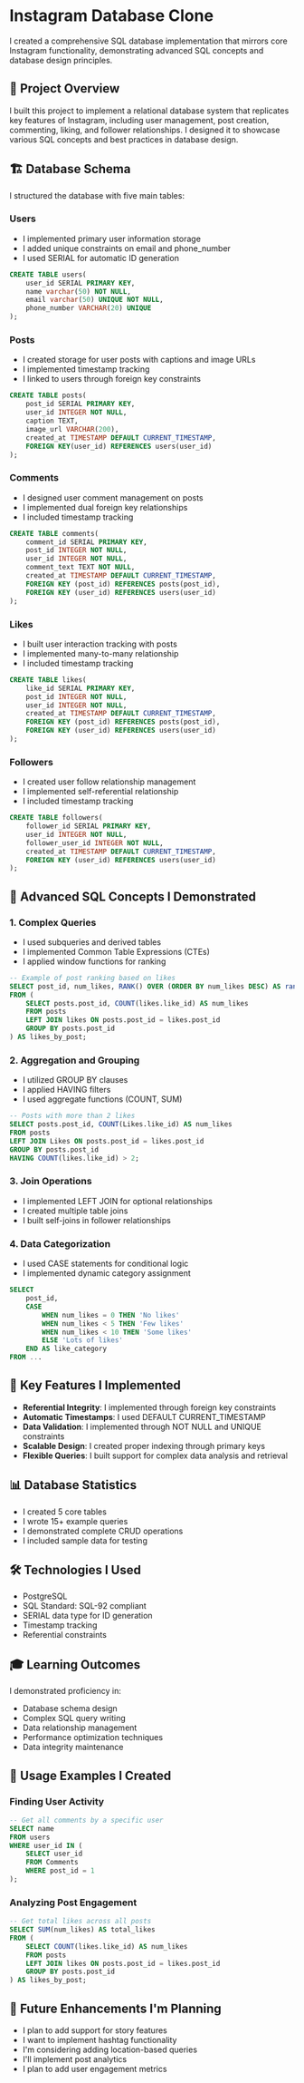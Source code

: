 # Instagram Database Clone

I created a comprehensive SQL database implementation that mirrors core Instagram functionality, demonstrating advanced SQL concepts and database design principles.

## 🎯 Project Overview

I built this project to implement a relational database system that replicates key features of Instagram, including user management, post creation, commenting, liking, and follower relationships. I designed it to showcase various SQL concepts and best practices in database design.

## 🏗️ Database Schema

I structured the database with five main tables:

### Users
- I implemented primary user information storage
- I added unique constraints on email and phone_number
- I used SERIAL for automatic ID generation
```sql
CREATE TABLE users(
    user_id SERIAL PRIMARY KEY,
    name varchar(50) NOT NULL,
    email varchar(50) UNIQUE NOT NULL,
    phone_number VARCHAR(20) UNIQUE
);
```

### Posts
- I created storage for user posts with captions and image URLs
- I implemented timestamp tracking
- I linked to users through foreign key constraints
```sql
CREATE TABLE posts(
    post_id SERIAL PRIMARY KEY,
    user_id INTEGER NOT NULL,
    caption TEXT,
    image_url VARCHAR(200),
    created_at TIMESTAMP DEFAULT CURRENT_TIMESTAMP,
    FOREIGN KEY(user_id) REFERENCES users(user_id)
);
```

### Comments
- I designed user comment management on posts
- I implemented dual foreign key relationships
- I included timestamp tracking
```sql
CREATE TABLE comments(
    comment_id SERIAL PRIMARY KEY,
    post_id INTEGER NOT NULL,
    user_id INTEGER NOT NULL,
    comment_text TEXT NOT NULL,
    created_at TIMESTAMP DEFAULT CURRENT_TIMESTAMP,
    FOREIGN KEY (post_id) REFERENCES posts(post_id),
    FOREIGN KEY (user_id) REFERENCES users(user_id)
);
```

### Likes
- I built user interaction tracking with posts
- I implemented many-to-many relationship
- I included timestamp tracking
```sql
CREATE TABLE likes(
    like_id SERIAL PRIMARY KEY,
    post_id INTEGER NOT NULL,
    user_id INTEGER NOT NULL,
    created_at TIMESTAMP DEFAULT CURRENT_TIMESTAMP,
    FOREIGN KEY (post_id) REFERENCES posts(post_id),
    FOREIGN KEY (user_id) REFERENCES users(user_id)
);
```

### Followers
- I created user follow relationship management
- I implemented self-referential relationship
- I included timestamp tracking
```sql
CREATE TABLE followers(
    follower_id SERIAL PRIMARY KEY,
    user_id INTEGER NOT NULL,
    follower_user_id INTEGER NOT NULL,
    created_at TIMESTAMP DEFAULT CURRENT_TIMESTAMP,
    FOREIGN KEY (user_id) REFERENCES users(user_id)
);
```

## 🚀 Advanced SQL Concepts I Demonstrated

### 1. Complex Queries
- I used subqueries and derived tables
- I implemented Common Table Expressions (CTEs)
- I applied window functions for ranking
```sql
-- Example of post ranking based on likes
SELECT post_id, num_likes, RANK() OVER (ORDER BY num_likes DESC) AS rank
FROM (
    SELECT posts.post_id, COUNT(likes.like_id) AS num_likes
    FROM posts
    LEFT JOIN likes ON posts.post_id = likes.post_id
    GROUP BY posts.post_id
) AS likes_by_post;
```

### 2. Aggregation and Grouping
- I utilized GROUP BY clauses
- I applied HAVING filters
- I used aggregate functions (COUNT, SUM)
```sql
-- Posts with more than 2 likes
SELECT posts.post_id, COUNT(Likes.like_id) AS num_likes
FROM posts
LEFT JOIN Likes ON posts.post_id = likes.post_id
GROUP BY posts.post_id
HAVING COUNT(likes.like_id) > 2;
```

### 3. Join Operations
- I implemented LEFT JOIN for optional relationships
- I created multiple table joins
- I built self-joins in follower relationships

### 4. Data Categorization
- I used CASE statements for conditional logic
- I implemented dynamic category assignment
```sql
SELECT
    post_id,
    CASE
        WHEN num_likes = 0 THEN 'No likes'
        WHEN num_likes < 5 THEN 'Few likes'
        WHEN num_likes < 10 THEN 'Some likes'
        ELSE 'Lots of likes'
    END AS like_category
FROM ...
```

## 🔑 Key Features I Implemented

- **Referential Integrity**: I implemented through foreign key constraints
- **Automatic Timestamps**: I used DEFAULT CURRENT_TIMESTAMP
- **Data Validation**: I implemented through NOT NULL and UNIQUE constraints
- **Scalable Design**: I created proper indexing through primary keys
- **Flexible Queries**: I built support for complex data analysis and retrieval

## 📊 Database Statistics
- I created 5 core tables
- I wrote 15+ example queries
- I demonstrated complete CRUD operations
- I included sample data for testing

## 🛠️ Technologies I Used
- PostgreSQL
- SQL Standard: SQL-92 compliant
- SERIAL data type for ID generation
- Timestamp tracking
- Referential constraints

## 🎓 Learning Outcomes
I demonstrated proficiency in:
- Database schema design
- Complex SQL query writing
- Data relationship management
- Performance optimization techniques
- Data integrity maintenance

## 📝 Usage Examples I Created

### Finding User Activity
```sql
-- Get all comments by a specific user
SELECT name
FROM users
WHERE user_id IN (
    SELECT user_id
    FROM Comments
    WHERE post_id = 1
);
```

### Analyzing Post Engagement
```sql
-- Get total likes across all posts
SELECT SUM(num_likes) AS total_likes
FROM (
    SELECT COUNT(likes.like_id) AS num_likes
    FROM posts
    LEFT JOIN likes ON posts.post_id = likes.post_id
    GROUP BY posts.post_id
) AS likes_by_post;
```

## 🔄 Future Enhancements I'm Planning
- I plan to add support for story features
- I want to implement hashtag functionality
- I'm considering adding location-based queries
- I'll implement post analytics
- I plan to add user engagement metrics




